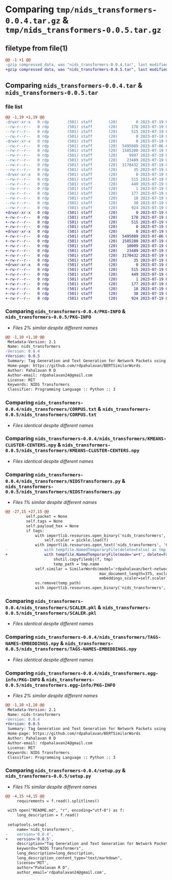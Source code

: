 # Comparing `tmp/nids_transformers-0.0.4.tar.gz` & `tmp/nids_transformers-0.0.5.tar.gz`

## filetype from file(1)

```diff
@@ -1 +1 @@
-gzip compressed data, was "nids_transformers-0.0.4.tar", last modified: Wed Jul 19 01:56:16 2023, max compression
+gzip compressed data, was "nids_transformers-0.0.5.tar", last modified: Wed Jul 19 01:58:58 2023, max compression
```

## Comparing `nids_transformers-0.0.4.tar` & `nids_transformers-0.0.5.tar`

### file list

```diff
@@ -1,19 +1,19 @@
-drwxr-xr-x   0 rdp        (501) staff       (20)        0 2023-07-19 01:56:16.520774 nids_transformers-0.0.4/
--rw-r--r--   0 rdp        (501) staff       (20)      178 2023-07-19 01:47:15.000000 nids_transformers-0.0.4/MANIFEST.in
--rw-r--r--   0 rdp        (501) staff       (20)      515 2023-07-19 01:56:16.520486 nids_transformers-0.0.4/PKG-INFO
--rw-r--r--   0 rdp        (501) staff       (20)        0 2023-07-19 01:11:31.000000 nids_transformers-0.0.4/README.md
-drwxr-xr-x   0 rdp        (501) staff       (20)        0 2023-07-19 01:56:16.518710 nids_transformers-0.0.4/nids_transformers/
--rw-r--r--   0 rdp        (501) staff       (20)  5495089 2023-07-06 03:59:04.000000 nids_transformers-0.0.4/nids_transformers/CORPUS.txt
--rw-r--r--   0 rdp        (501) staff       (20)  1585280 2023-07-19 01:16:55.000000 nids_transformers-0.0.4/nids_transformers/KMEANS-CLUSTER-CENTERS.npy
--rw-r--r--   0 rdp        (501) staff       (20)     9997 2023-07-19 01:55:14.000000 nids_transformers-0.0.4/nids_transformers/NIDSTransformers.py
--rw-r--r--   0 rdp        (501) staff       (20)    23489 2023-07-19 01:14:48.000000 nids_transformers-0.0.4/nids_transformers/SCALER.pkl
--rw-r--r--   0 rdp        (501) staff       (20)  3170432 2023-07-19 01:17:11.000000 nids_transformers-0.0.4/nids_transformers/TAGS-NAMES-EMBEDDINGS.npy
--rw-r--r--   0 rdp        (501) staff       (20)       35 2023-07-19 00:52:36.000000 nids_transformers-0.0.4/nids_transformers/__init__.py
-drwxr-xr-x   0 rdp        (501) staff       (20)        0 2023-07-19 01:56:16.520117 nids_transformers-0.0.4/nids_transformers.egg-info/
--rw-r--r--   0 rdp        (501) staff       (20)      515 2023-07-19 01:56:16.000000 nids_transformers-0.0.4/nids_transformers.egg-info/PKG-INFO
--rw-r--r--   0 rdp        (501) staff       (20)      449 2023-07-19 01:56:16.000000 nids_transformers-0.0.4/nids_transformers.egg-info/SOURCES.txt
--rw-r--r--   0 rdp        (501) staff       (20)        1 2023-07-19 01:56:16.000000 nids_transformers-0.0.4/nids_transformers.egg-info/dependency_links.txt
--rw-r--r--   0 rdp        (501) staff       (20)      177 2023-07-19 01:56:16.000000 nids_transformers-0.0.4/nids_transformers.egg-info/requires.txt
--rw-r--r--   0 rdp        (501) staff       (20)       18 2023-07-19 01:56:16.000000 nids_transformers-0.0.4/nids_transformers.egg-info/top_level.txt
--rw-r--r--   0 rdp        (501) staff       (20)       38 2023-07-19 01:56:16.520836 nids_transformers-0.0.4/setup.cfg
--rw-r--r--   0 rdp        (501) staff       (20)      924 2023-07-19 01:56:09.000000 nids_transformers-0.0.4/setup.py
+drwxr-xr-x   0 rdp        (501) staff       (20)        0 2023-07-19 01:58:58.724594 nids_transformers-0.0.5/
+-rw-r--r--   0 rdp        (501) staff       (20)      178 2023-07-19 01:47:15.000000 nids_transformers-0.0.5/MANIFEST.in
+-rw-r--r--   0 rdp        (501) staff       (20)      515 2023-07-19 01:58:58.724250 nids_transformers-0.0.5/PKG-INFO
+-rw-r--r--   0 rdp        (501) staff       (20)        0 2023-07-19 01:11:31.000000 nids_transformers-0.0.5/README.md
+drwxr-xr-x   0 rdp        (501) staff       (20)        0 2023-07-19 01:58:58.722349 nids_transformers-0.0.5/nids_transformers/
+-rw-r--r--   0 rdp        (501) staff       (20)  5495089 2023-07-06 03:59:04.000000 nids_transformers-0.0.5/nids_transformers/CORPUS.txt
+-rw-r--r--   0 rdp        (501) staff       (20)  1585280 2023-07-19 01:16:55.000000 nids_transformers-0.0.5/nids_transformers/KMEANS-CLUSTER-CENTERS.npy
+-rw-r--r--   0 rdp        (501) staff       (20)    10009 2023-07-19 01:58:20.000000 nids_transformers-0.0.5/nids_transformers/NIDSTransformers.py
+-rw-r--r--   0 rdp        (501) staff       (20)    23489 2023-07-19 01:14:48.000000 nids_transformers-0.0.5/nids_transformers/SCALER.pkl
+-rw-r--r--   0 rdp        (501) staff       (20)  3170432 2023-07-19 01:17:11.000000 nids_transformers-0.0.5/nids_transformers/TAGS-NAMES-EMBEDDINGS.npy
+-rw-r--r--   0 rdp        (501) staff       (20)       35 2023-07-19 00:52:36.000000 nids_transformers-0.0.5/nids_transformers/__init__.py
+drwxr-xr-x   0 rdp        (501) staff       (20)        0 2023-07-19 01:58:58.723800 nids_transformers-0.0.5/nids_transformers.egg-info/
+-rw-r--r--   0 rdp        (501) staff       (20)      515 2023-07-19 01:58:58.000000 nids_transformers-0.0.5/nids_transformers.egg-info/PKG-INFO
+-rw-r--r--   0 rdp        (501) staff       (20)      449 2023-07-19 01:58:58.000000 nids_transformers-0.0.5/nids_transformers.egg-info/SOURCES.txt
+-rw-r--r--   0 rdp        (501) staff       (20)        1 2023-07-19 01:58:58.000000 nids_transformers-0.0.5/nids_transformers.egg-info/dependency_links.txt
+-rw-r--r--   0 rdp        (501) staff       (20)      177 2023-07-19 01:58:58.000000 nids_transformers-0.0.5/nids_transformers.egg-info/requires.txt
+-rw-r--r--   0 rdp        (501) staff       (20)       18 2023-07-19 01:58:58.000000 nids_transformers-0.0.5/nids_transformers.egg-info/top_level.txt
+-rw-r--r--   0 rdp        (501) staff       (20)       38 2023-07-19 01:58:58.724849 nids_transformers-0.0.5/setup.cfg
+-rw-r--r--   0 rdp        (501) staff       (20)      924 2023-07-19 01:58:49.000000 nids_transformers-0.0.5/setup.py
```

### Comparing `nids_transformers-0.0.4/PKG-INFO` & `nids_transformers-0.0.5/PKG-INFO`

 * *Files 2% similar despite different names*

```diff
@@ -1,10 +1,10 @@
 Metadata-Version: 2.1
 Name: nids_transformers
-Version: 0.0.4
+Version: 0.0.5
 Summary: Tag Generation and Text Generation for Network Packets using Transformers
 Home-page: https://github.com/rdpahalavan/BERTSimilarWords
 Author: Pahalavan R D
 Author-email: rdpahalavan24@gmail.com
 License: MIT
 Keywords: NIDS Transformers
 Classifier: Programming Language :: Python :: 3
```

### Comparing `nids_transformers-0.0.4/nids_transformers/CORPUS.txt` & `nids_transformers-0.0.5/nids_transformers/CORPUS.txt`

 * *Files identical despite different names*

### Comparing `nids_transformers-0.0.4/nids_transformers/KMEANS-CLUSTER-CENTERS.npy` & `nids_transformers-0.0.5/nids_transformers/KMEANS-CLUSTER-CENTERS.npy`

 * *Files identical despite different names*

### Comparing `nids_transformers-0.0.4/nids_transformers/NIDSTransformers.py` & `nids_transformers-0.0.5/nids_transformers/NIDSTransformers.py`

 * *Files 1% similar despite different names*

```diff
@@ -27,15 +27,15 @@
         self.packet = None
         self.tags = None
         self.payload_hex = None
         if tags:
             with importlib.resources.open_binary('nids_transformers', 'SCALER.pkl') as f:
                 self.scaler = pickle.load(f)
             with importlib.resources.open_text('nids_transformers', 'CORPUS.txt') as f:
-                with tempfile.NamedTemporaryFile(delete=False) as tmp:
+                with tempfile.NamedTemporaryFile(mode='w+t', delete=False) as tmp:
                     shutil.copyfileobj(f, tmp)
                     temp_path = tmp.name
             self.similar = SimilarWords(model='rdpahalavan/bert-network-packet-flow-header-payload',
                                         max_document_length=375, exclude_stopwords=['dos'],
                                         embeddings_scaler=self.scaler).load_dataset(dataset_path=temp_path)
             os.remove(temp_path)
             with importlib.resources.open_binary('nids_transformers', 'KMEANS-CLUSTER-CENTERS.npy') as f:
```

### Comparing `nids_transformers-0.0.4/nids_transformers/SCALER.pkl` & `nids_transformers-0.0.5/nids_transformers/SCALER.pkl`

 * *Files identical despite different names*

### Comparing `nids_transformers-0.0.4/nids_transformers/TAGS-NAMES-EMBEDDINGS.npy` & `nids_transformers-0.0.5/nids_transformers/TAGS-NAMES-EMBEDDINGS.npy`

 * *Files identical despite different names*

### Comparing `nids_transformers-0.0.4/nids_transformers.egg-info/PKG-INFO` & `nids_transformers-0.0.5/nids_transformers.egg-info/PKG-INFO`

 * *Files 2% similar despite different names*

```diff
@@ -1,10 +1,10 @@
 Metadata-Version: 2.1
 Name: nids-transformers
-Version: 0.0.4
+Version: 0.0.5
 Summary: Tag Generation and Text Generation for Network Packets using Transformers
 Home-page: https://github.com/rdpahalavan/BERTSimilarWords
 Author: Pahalavan R D
 Author-email: rdpahalavan24@gmail.com
 License: MIT
 Keywords: NIDS Transformers
 Classifier: Programming Language :: Python :: 3
```

### Comparing `nids_transformers-0.0.4/setup.py` & `nids_transformers-0.0.5/setup.py`

 * *Files 1% similar despite different names*

```diff
@@ -4,15 +4,15 @@
     requirements = f.read().splitlines()
 
 with open("README.md", "r", encoding="utf-8") as f:
     long_description = f.read()
 
 setuptools.setup(
     name='nids_transformers',
-    version='0.0.4',
+    version='0.0.5',
     description="Tag Generation and Text Generation for Network Packets using Transformers",
     keywords="NIDS Transformers",
     long_description=long_description,
     long_description_content_type="text/markdown",
     license='MIT',
     author="Pahalavan R D",
     author_email='rdpahalavan24@gmail.com',
```

